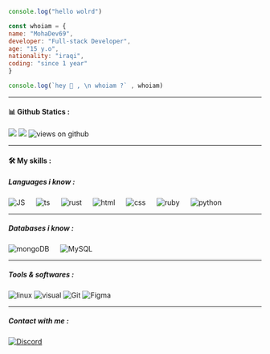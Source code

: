 ```js
console.log("hello wolrd")
```
```js
const whoiam = {
name: "MohaDev69",
developer: "Full-stack Developer",
age: "15 y.o",
nationality: "iraqi",
coding: "since 1 year"
}

console.log(`hey 👋 , \n whoiam ?` , whoiam)
```
<hr />
<h4> 📊 Github Statics :</h4>
<p align="left">
<img src="https://github-readme-stats.vercel.app/api?username=MohaDev-69&show_icons=true&theme=tokyonight&count_private=true"/>
<img src="https://github-readme-stats.vercel.app/api/top-langs/?username=MohaDev-69&layout=compact&theme=tokyonight"/>
<img src="https://komarev.com/ghpvc/?username=MohaDev-69" alt="views on github" />
</p>

<hr />

<h4>🛠️ My skills :</h4>

<h5>Languages i know : </h5>
<p align="left">
    <img alt="JS" src="https://img.shields.io/badge/Javascript-f7e018?style=for-the-badge&logo=javascript&logoColor=white"/>
    &emsp;
    <img alt="ts" src="https://img.shields.io/badge/Typescript-2D79C7?style=for-the-badge&logo=typescript&logoColor=white"/>
    &emsp;
    <img alt="rust" src="https://img.shields.io/badge/Rust-696b70?style=for-the-badge&logo=rust&logoColor=000000"/>
    &emsp;
    <img alt="html" src="https://img.shields.io/badge/Html5-E54C21?style=for-the-badge&logo=html5&logoColor=white"/>
    &emsp;
    <img alt="css" src="https://img.shields.io/badge/Css3-214CE5?style=for-the-badge&logo=css3&logoColor=white"/>
    &emsp;
    <img alt="ruby" src="https://img.shields.io/badge/Ruby-B01401?style=for-the-badge&logo=ruby&logoColor=white"/>
    &emsp;
    <img alt="python" src="https://img.shields.io/badge/Python-3667e2?style=for-the-badge&logo=python&logoColor=white"/>
    </p>
    <hr />
    <h5> Databases i know :</h5>
    <p align="left">
    <img alt="mongoDB" src ="https://img.shields.io/badge/Mongodb-07AC4F?style=for-the-badge&logo=mongodb&logoColor=white"/>
    &emsp;
    <img alt="MySQL" src="https://img.shields.io/badge/MySQL-00618B?style=for-the-badge&logo=mysql&logoColor=white"/>
    </p>
    <hr />
    <h5> Tools & softwares :</h5>
    <p align="left">
    <img alt="linux" src="https://img.shields.io/badge/Linux-ffffff?style=for-the-badge&logo=linux&logoColor=black"/>
    <img alt="visual" src="https://img.shields.io/badge/Visual_Studio_Code-3d3d3d?style=for-the-badge&logo=visual%20studio%20code&logoColor=0078D4"/>
    <img alt="Git" src="https://img.shields.io/badge/Git-f34f29?style=for-the-badge&logo=Git&logoColor=white"/>
    <img alt="Figma" src="https://img.shields.io/badge/Figma-3d3d3d?style=for-the-badge&logo=Figma&logoColor=e04a34"/>
    </p>
    <hr />
    <h5> Contact with me :</h5>
    <p align="left">
    <a href="https://discordapp.com/users/667753369858736148"><img alt="Discord" src="https://img.shields.io/badge/Discord-7289d9?style=for-the-badge&logo=Discord&logoColor=ffffff"/></a>
    </p>
